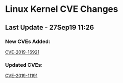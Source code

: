
# **Linux Kernel CVE Changes**

## Last Update - 27Sep19 11:26

### **New CVEs Added:**

[CVE-2019-16921](cves/CVE-2019-16921)  


### **Updated CVEs:**

[CVE-2019-11191](cves/CVE-2019-11191)  
